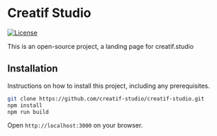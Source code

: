 # Creatif Studio

[![License](https://img.shields.io/badge/license-MIT-blue.svg)](LICENSE)

This is an open-source project, a landing page for creatif.studio

## Installation

Instructions on how to install this project, including any prerequisites.

```bash
git clone https://github.com/creatif-studio/creatif-studio.git
npm install
npm run build
```

Open `http://localhost:3000` on your browser.
